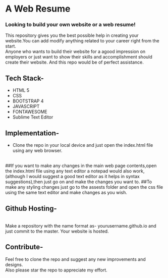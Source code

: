 # A Web Resume
### Looking to build your own website or a web resume!
This repository gives you the best possible help in creating your website.You can add modify anything related to your career right from the start.
<br>
Anyone who wants to build their website for a agood impression on employers or just want to show their skills and accomplishment should create their website. And this repo would be of perfect assistance.
<br>
## Tech Stack-
* HTML 5
* CSS
* BOOTSTRAP 4
* JAVASCRIPT
* FONTAWESOME
* Sublime Text Editor

## Implementation- 

* Clone the repo in your local device and just open the index.html file using any web browser.
<br>
##If you want to make any changes in the main web page contents,open the index.html file using any text editor a notepad would also work,(although I would suggest a good text editor as it helps in syntax suggestions),then just go on and make the changes you want to.
##To make any styling changes just go to the assests folder and open the css file using the same text editor and make changes as you wish.

## Github Hosting-
<br>
Make a repository with the name format as- yourusername.github.io and just commit to the master. Your website is hosted.

## Contribute-
Feel free to clone the repo and suggest any new improvements and designs.
<br>
Also please star the repo to appreciate my effort.
